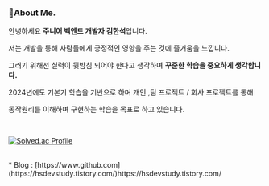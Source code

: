 ### 👋About Me. 

안녕하세요 **주니어 벡엔드 개발자 김한석**입니다. 

저는 개발을 통해 사람들에게 긍정적인 영향을 주는 것에 즐거움을 느낍니다.

그러기 위해선 실력이 뒷밤침 되어야 한다고 생각하며 **꾸준한 학습을 중요하게 생각합니다.**

2024년에도 기본기 학습을 기반으로 하며 개인 ,팀 프로젝트 / 회사 프로젝트를 통해

동작원리를 이해하며 구현하는 학습을 목표로 하고 있습니다.  

<br>

[![Solved.ac Profile](http://mazassumnida.wtf/api/v2/generate_badge?boj=gkstjr8541)](https://solved.ac/gkstjr8541/)

<br>
* Blog : [https://www.github.com](https://hsdevstudy.tistory.com/)https://hsdevstudy.tistory.com/

